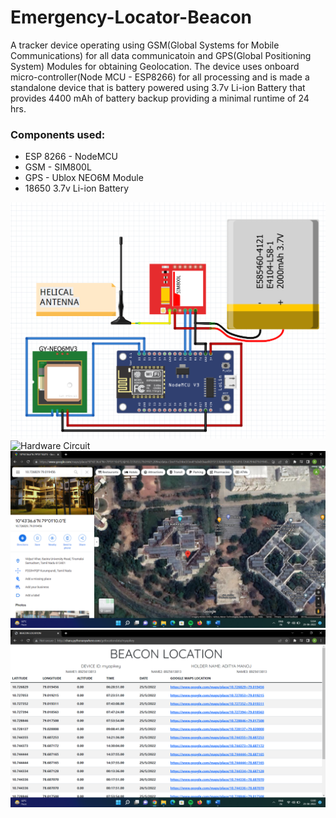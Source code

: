 # Emergency-Locator-Beacon
A tracker device operating using GSM(Global Systems for Mobile Communications) for all data communicatoin and GPS(Global Positioning System) Modules for obtaining Geolocation. The device uses onboard micro-controller(Node MCU - ESP8266) for all processing and is made a standalone device that is battery powered using 3.7v Li-ion Battery that provides 4400 mAh of battery backup providing a minimal runtime of 24 hrs. 

### Components used:
 - ESP 8266 - NodeMCU
 - GSM - SIM800L
 - GPS - Ublox NEO6M Module
 - 18650 3.7v Li-ion Battery

![Circuit Designed using Fritzing](https://github.com/Aditya-Manoj/Emergency-Locator-Beacon/blob/main/assets/images/fritzing%20circuit.png)
![Hardware Circuit](https://github.com/Aditya-Manoj/Emergency-Locator-Beacon/blob/main/assets/images/circuit.png)
![Obtained location on Google Maps](https://github.com/Aditya-Manoj/Emergency-Locator-Beacon/blob/main/assets/images/Google%20Maps%20Location.png)
![Periodic display of Location Data on Website](https://github.com/Aditya-Manoj/Emergency-Locator-Beacon/blob/main/assets/images/webpage%201.png)